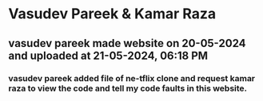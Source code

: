# Vasudev Pareek & Kamar Raza

## vasudev pareek made website on  20-05-2024 and uploaded at 21-05-2024, 06:18 PM
### vasudev pareek added file of ne-tflix clone and request kamar raza to view the code and tell my code faults in this website.
